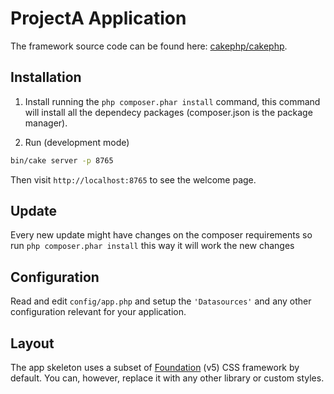 # ProjectA Application

The framework source code can be found here: [cakephp/cakephp](https://github.com/cakephp/cakephp).

## Installation

1. Install running the  `php composer.phar install` command, this command will install all the dependecy packages (composer.json is the package manager).

2. Run (development mode)
```bash
bin/cake server -p 8765
```

Then visit `http://localhost:8765` to see the welcome page.

## Update

Every new update might have changes on the composer requirements so run `php composer.phar install` this way it will work the new changes

## Configuration

Read and edit `config/app.php` and setup the `'Datasources'` and any other
configuration relevant for your application.

## Layout

The app skeleton uses a subset of [Foundation](http://foundation.zurb.com/) (v5) CSS
framework by default. You can, however, replace it with any other library or
custom styles.
